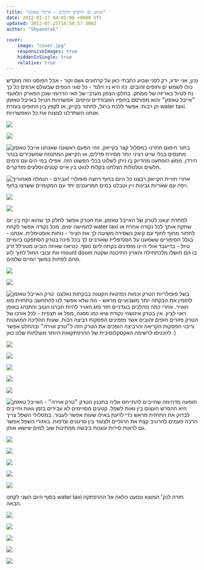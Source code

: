 ```yaml
---
title: "שמש ים וחופים זהובים - אייבל טאזמן"
date: 2012-01-17 04:01:00 +0000 UTC
updated: 2012-07-25T16:50:57.506Z
author: "Shpandrak"

cover:
    image: "cover.jpg"
    responsiveImages: true
    hiddenInSingle: true
    relative: true
---
```


נכון, אני יודע, רק לפני שבוע כתבתי כאן על קרחונים גשם וקור - אבל הפוסט הזה מוקדש כולו לשמש ים וחופים זהובים. כזו היא ניו זילנד - כל סוגי הנופים שבעולם ארוזים כל כך נח לטיול באריזה של ממתק. בחלקו הצפון מערבי של האי הדרומי שוכן הפארק הלאומי ״אייבל טאזמן״ והוא מפורסם בחופיו המבודדים והיפים. אפשרויות הטיול באייבל טאזמן הן רבות: אפשר ללכת ברגל, לחתור בקייק, או לקפץ בין החופים בעזרת water taxi. אנחנו השתדלנו למצות את כל האפשרויות.

![](Photo-Jan-16,-2012-1:03-AM.jpg)

![](Photo-Jan-16,-2012-5:15-AM.jpg)

![](Photo-Jan-17,-2012-1:09-AM.jpg "אייבל טאזמן")
בתור חימום חתרנו במסלול קצר בקייאק. זוהי הפעם ראשונה שאנחנו מתנסים בכלי שייט רציני יותר מסירת פדלים, או הקייאק המתנפח שמשכירים בנהר הירדן. ממש הופתענו מהדיוק בו ניתן לשלוט בכלי הפשוט הזה. אפילו במי הים עם זרמים חלשים וטלטלות הצלחנו בקלות לנווט בין איים קטנים וסלעים מזדקרים.

![](Photo-Jan-15,-2012-1:26-PM.jpg "אבירם - הנמלה מאחוריך!")
אחרי חוויית הקייאק רבצנו כל היום בחוף רחצה פופולרי ויפה עם שאריות גבינות ויין וטבלנו במים המרעננים יחד עם המקומיים ששרצו בחוף.

![](Photo-Jan-15,-2012-4:26-AM.jpg)

![](Photo-Jan-15,-2012-5:36-AM.jpg)

למחרת יצאנו לטרק של האייבל טאזמן. את הטרק אפשר לחלק כך שהוא יקח בין יום לחמישה ימים. מכל נקודה אפשר לקחת water taxi שתקח אותך לכל נקודה אחרת או לחתור מחוף לחוף עם קיאק כשסירה משיטה לך את הציוד - נוחות אופטימלית. אנחנו - בגלל הסיפורים ששמענו על הסנדפלייז שאורבים לך בכל פינה בטרק הסתפקנו ביומיים טיול - בדיעבד אולי היינו מזמינים בקתה ליום נוסף. כנראה שאיזה הוביט מטורלל זרק את זבובי החול לתוך לוע mount doom בו הם חושלו מלכתחילה והארץ התיכונה שקטה מהם לפחות במשך יומיים שלמים.

![](Photo-Jan-16,-2012-12:58-AM.jpg)

![](Photo-Jan-16,-2012-1:37-AM.jpg)

![](Photo-Jan-17,-2012-12:08-AM.jpg "טרק האייבל טאזמן")
 בשל פופולריות הטרק וכמות המיטות הקטנה בבקתות נאלצנו להזמין את הבקתה יותר משבועיים מראש - מה שלא אפשר לנו להתחשב בתחזית מזג האויר. אחרי כמה מהלכים בוגדניים חזר מזג האויר להיות חברנו הטוב והתנהג באופן ראוי לציון. אין בטרק איזושהי נקודת שיא כמו פסגה, מפל או תצפית - לכל אורכו של הטרק פזורים חופים זהובים אשר מזמינים הפסקות רביצה רבות. שעות ההליכה המועטות וריבוי הפסקות הקריאה והרביצה הופכים את הטרק הזה ל״טרק אוירה״ ובהחלט אפשר להכניסו לרשימה האקסקלוסיבית של ההרפתקאות היותר מוצלחות שלנו כאן :)

![](Photo-Jan-16,-2012-2:28-AM.jpg)

![](Photo-Jan-17,-2012-3:10-AM.jpg)

![](Photo-Jan-16,-2012-3:24-AM.jpg)

![](Photo-Jan-16,-2012-3:08-AM.jpg)

![](Photo-Jan-16,-2012-1:49-AM.jpg)

![](cover.jpg "״טרק אוירה״ - האייבל טאזמן")
תופעה מדהימה שחייבים להתייחס אליה בתכנון הטרק היא ההפרש העצום בין גאות לשפל. קטעים מסויימים לא עבירים בזמן גאות וחייבים לבדוק את התחזית מראש כדי לדעת באילו שעות אפשר לעבור. במסלולי השפל צריך הרבה פעמים להרטיב קצת את הרגליים ולצעוד בין סרטנים וצדפות. באזורי השפל אפשר גם לראות סירות עוגנות ביבשה ממתינות שוב למים שישאו אותן.

![](Photo-Jan-17,-2012-12:31-AM.jpg)

![](Photo-Jan-17,-2012-12:39-AM.jpg)

![](Photo-Jan-17,-2012-12:40-AM.jpg)

![](Photo-Jan-17,-2012-2:55-AM.jpg)

![](Photo-Jan-17,-2012-4:08-AM.jpg)

בסוף היום השני לקחנו water taxi חזרה לנק׳ המוצא ונסענו הלאה אל ההרפתקה הבאה.

![](Photo-Jan-17,-2012-4:37-AM.jpg)

![](Photo-Jan-20,-2012-10:43-PM.jpg)

![](Photo-Jan-17,-2012-2:20-AM.jpg)

![](Photo-Jan-17,-2012-1:10-AM.jpg)

![](Photo-Jan-17,-2012-1:17-AM.jpg)
